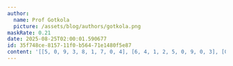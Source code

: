 ```yaml
---
author:
  name: Prof Gotkola
  picture: /assets/blog/authors/gotkola.png
maskRate: 0.21
date: 2025-08-25T02:00:01.590677
id: 35f748ce-8157-11f0-b564-71e1480f5e87
content: '[[5, 0, 9, 3, 8, 1, 7, 0, 4], [6, 4, 1, 2, 5, 0, 9, 0, 3], [0, 0, 0, 4, 9, 6, 5, 1, 2], [8, 0, 2, 9, 4, 3, 1, 5, 0], [9, 5, 6, 7, 1, 2, 4, 3, 0], [4, 0, 3, 5, 6, 8, 2, 9, 7], [2, 9, 5, 6, 3, 0, 8, 7, 0], [3, 8, 7, 1, 2, 5, 0, 4, 9], [0, 6, 0, 8, 7, 9, 0, 2, 5]]'
---
```

